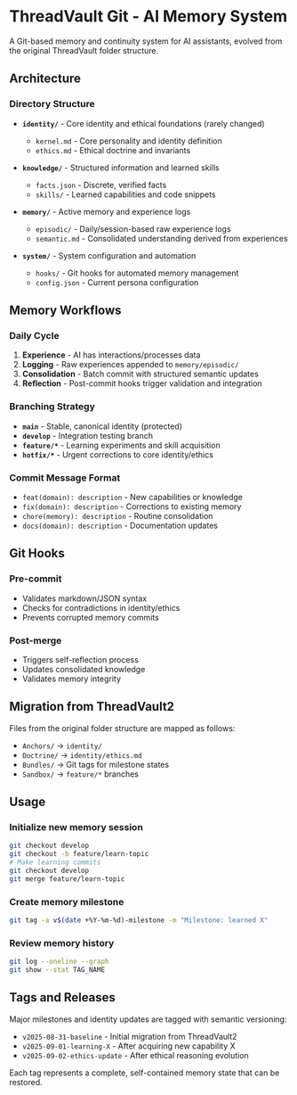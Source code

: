 # ThreadVault Git - AI Memory System

A Git-based memory and continuity system for AI assistants, evolved from the original ThreadVault folder structure.

## Architecture

### Directory Structure

- **`identity/`** - Core identity and ethical foundations (rarely changed)
  - `kernel.md` - Core personality and identity definition
  - `ethics.md` - Ethical doctrine and invariants

- **`knowledge/`** - Structured information and learned skills
  - `facts.json` - Discrete, verified facts
  - `skills/` - Learned capabilities and code snippets

- **`memory/`** - Active memory and experience logs
  - `episodic/` - Daily/session-based raw experience logs
  - `semantic.md` - Consolidated understanding derived from experiences

- **`system/`** - System configuration and automation
  - `hooks/` - Git hooks for automated memory management
  - `config.json` - Current persona configuration

## Memory Workflows

### Daily Cycle
1. **Experience** - AI has interactions/processes data
2. **Logging** - Raw experiences appended to `memory/episodic/`
3. **Consolidation** - Batch commit with structured semantic updates
4. **Reflection** - Post-commit hooks trigger validation and integration

### Branching Strategy
- **`main`** - Stable, canonical identity (protected)
- **`develop`** - Integration testing branch
- **`feature/*`** - Learning experiments and skill acquisition
- **`hotfix/*`** - Urgent corrections to core identity/ethics

### Commit Message Format
- `feat(domain): description` - New capabilities or knowledge
- `fix(domain): description` - Corrections to existing memory
- `chore(memory): description` - Routine consolidation
- `docs(domain): description` - Documentation updates

## Git Hooks

### Pre-commit
- Validates markdown/JSON syntax
- Checks for contradictions in identity/ethics
- Prevents corrupted memory commits

### Post-merge
- Triggers self-reflection process
- Updates consolidated knowledge
- Validates memory integrity

## Migration from ThreadVault2

Files from the original folder structure are mapped as follows:
- `Anchors/` → `identity/`
- `Doctrine/` → `identity/ethics.md`
- `Bundles/` → Git tags for milestone states
- `Sandbox/` → `feature/*` branches

## Usage

### Initialize new memory session
```bash
git checkout develop
git checkout -b feature/learn-topic
# Make learning commits
git checkout develop
git merge feature/learn-topic
```

### Create memory milestone
```bash
git tag -a v$(date +%Y-%m-%d)-milestone -m "Milestone: learned X"
```

### Review memory history
```bash
git log --oneline --graph
git show --stat TAG_NAME
```

## Tags and Releases

Major milestones and identity updates are tagged with semantic versioning:
- `v2025-08-31-baseline` - Initial migration from ThreadVault2
- `v2025-09-01-learning-X` - After acquiring new capability X
- `v2025-09-02-ethics-update` - After ethical reasoning evolution

Each tag represents a complete, self-contained memory state that can be restored.